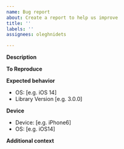 ```yaml
---
name: Bug report
about: Create a report to help us improve
title: ''
labels: ''
assignees: oleghnidets

---
```


**Description**
<!--- A clear and concise description of what the bug is. -->

**To Reproduce**
<!--- Steps to reproduce. -->

**Expected behavior**
<!--- A clear and concise description of what you expected to happen. -->

 - OS: [e.g. iOS 14]
 - Library Version [e.g. 3.0.0]

**Device**
 - Device: [e.g. iPhone6]
 - OS: [e.g. iOS14]

**Additional context**
<!--- Add any other context about the problem here. -->
